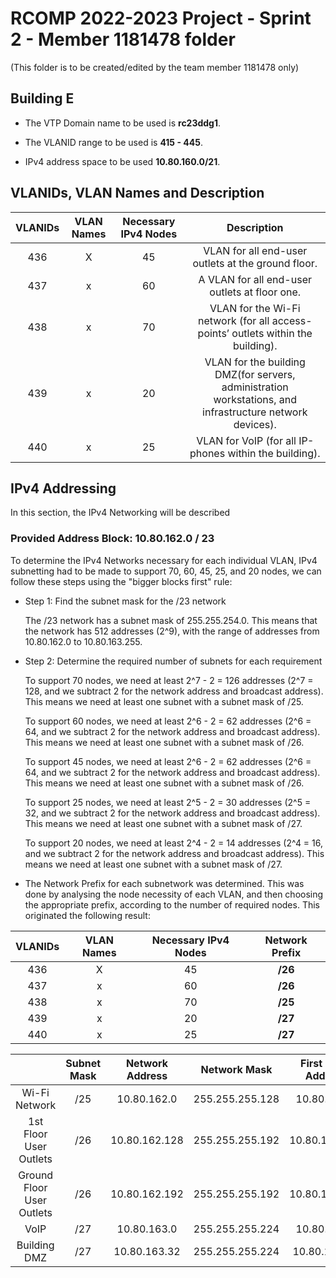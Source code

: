 RCOMP 2022-2023 Project - Sprint 2 - Member 1181478 folder
===========================================
(This folder is to be created/edited by the team member 1181478 only)

## Building E

* The VTP Domain name to be used is **rc23ddg1**.

* The VLANID range to be used is **415 - 445**.

* IPv4 address space to be used **10.80.160.0/21**.

## VLANIDs, VLAN Names and Description

| **VLANIDs** | **VLAN Names** | **Necessary IPv4 Nodes** |                                              **Description**                                               |
|:-----------:|:--------------:|:------------------------:|:----------------------------------------------------------------------------------------------------------:|
|     436     |       X        |            45            |                             VLAN for all end-user outlets at the ground floor.                             |
|     437     |       x        |            60            |                               A VLAN for all end-user outlets at floor one.                                |
|     438     |       x        |            70            |              VLAN for the Wi-Fi network (for all access-points’ outlets within the building).              |
|     439     |       x        |            20            |  VLAN for the building DMZ(for servers, administration workstations, and infrastructure network devices).  |
|     440     |       x        |            25            |                           VLAN for VoIP (for all IP-phones within the building).                           |

## IPv4 Addressing

In this section, the IPv4 Networking will be described

### Provided Address Block: 10.80.162.0 / 23 ###

To determine the IPv4 Networks necessary for each individual VLAN, IPv4 subnetting had to be made to support 70, 60, 45, 25, and 20 nodes, we can follow these steps using the "bigger blocks first" rule:

- Step 1: Find the subnet mask for the /23 network

  The /23 network has a subnet mask of 255.255.254.0. This means that the network has 512 addresses (2^9),
  with the range of addresses from 10.80.162.0 to 10.80.163.255.


- Step 2: Determine the required number of subnets for each requirement

  To support 70 nodes, we need at least 2^7 - 2 = 126 addresses (2^7 = 128, and we subtract 2 for the network address and broadcast address).
  This means we need at least one subnet with a subnet mask of /25.

  To support 60 nodes, we need at least 2^6 - 2 = 62 addresses (2^6 = 64, and we subtract 2 for the network address and broadcast address).
  This means we need at least one subnet with a subnet mask of /26.

  To support 45 nodes, we need at least 2^6 - 2 = 62 addresses (2^6 = 64, and we subtract 2 for the network address and broadcast address).
  This means we need at least one subnet with a subnet mask of /26.

  To support 25 nodes, we need at least 2^5 - 2 = 30 addresses (2^5 = 32, and we subtract 2 for the network address and broadcast address).
  This means we need at least one subnet with a subnet mask of /27.

  To support 20 nodes, we need at least 2^4 - 2 = 14 addresses (2^4 = 16, and we subtract 2 for the network address and broadcast address).
  This means we need at least one subnet with a subnet mask of /27.

- The Network Prefix for each subnetwork was determined. This was done by analysing the node necessity of each VLAN, and then choosing the appropriate prefix, according to the number of required nodes.
  This originated the following result:


| **VLANIDs** | **VLAN Names** | **Necessary IPv4 Nodes** | **Network Prefix** |
|:-----------:|:--------------:|:------------------------:|:------------------:|
|     436     |       X        |            45            |      **/26**       |
|     437     |       x        |            60            |      **/26**       |
|     438     |       x        |            70            |      **/25**       |
|     439     |       x        |            20            |      **/27**       |
|     440     |       x        |            25            |      **/27**       |


|                           |  Subnet Mask  | Network Address  |   Network Mask   |  First Node Address  |  Broadcast Address  |  Usable Addresses  |  Required Addresses  |
|:-------------------------:|:-------------:|:----------------:|:----------------:|:--------------------:|:-------------------:|:------------------:|:--------------------:|
|       Wi-Fi Network       |      /25      |   10.80.162.0    | 255.255.255.128  |     10.80.162.1      |    10.80.162.127    |        126         |          70          |
|  1st Floor User Outlets   |      /26      |  10.80.162.128   | 255.255.255.192  |    10.80.162.129     |    10.80.162.191    |         62         |          60          |
| Ground Floor User Outlets |      /26      |  10.80.162.192   | 255.255.255.192  |    10.80.162.193     |    10.80.162.255    |         62         |          45          |
|           VoIP            |      /27      |   10.80.163.0    | 255.255.255.224  |     10.80.163.1      |    10.80.163.31     |         30         |          25          |
|       Building DMZ        |      /27      |   10.80.163.32   | 255.255.255.224  |     10.80.163.33     |    10.80.163.63     |         30         |          20          |
